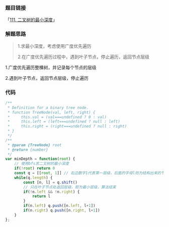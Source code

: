 ### 题目链接

「[111. 二叉树的最小深度](https://leetcode.cn/problems/minimum-depth-of-binary-tree/)」

### 解题思路

> 1.求最小深度，考虑使用广度优先遍历
>
> 2.在广度优先遍历过程中，遇到叶子节点，停止遍历，返回节点层级

1.广度优先遍历整棵树，并记录每个节点的层级

2.遇到叶子节点，返回节点层级，停止遍历

### 代码

```javascript
/**
 * Definition for a binary tree node.
 * function TreeNode(val, left, right) {
 *     this.val = (val===undefined ? 0 : val)
 *     this.left = (left===undefined ? null : left)
 *     this.right = (right===undefined ? null : right)
 * }
 */
/**
 * @param {TreeNode} root
 * @return {number}
 */
var minDepth = function(root) {
    // 使用bfs求二叉树的最小深度
    if(!root) return 0
    const q = [[root, 1]] // 右边数字1代表第一层级，后面的字母l则为结构出来的节点所在层级
    while(q.length) {
        const [n, l] = q.shift()
        // 只在叶子节点处返回层级，即为最小层级，算法结束
        if(!n.left && !n.right) {
            return l
        }
        if(n.left) q.push([n.left, l+1])
        if(n.right) q.push([n.right, l+1])
    }
};
```

